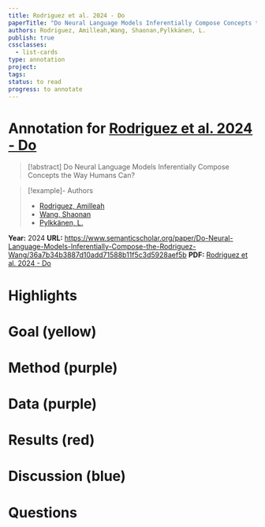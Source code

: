 ```yaml
---
title: Rodriguez et al. 2024 - Do
paperTitle: "Do Neural Language Models Inferentially Compose Concepts the Way Humans Can?"
authors: Rodriguez, Amilleah,Wang, Shaonan,Pylkkänen, L.
publish: true
cssclasses:
  - list-cards
type: annotation
project:
tags:
status: to read
progress: to annotate
---
```

# Annotation for [Rodriguez et al. 2024 - Do](Papers/References/Rodriguez%20et%20al.%202024%20-%20Do)

> [!abstract] Do Neural Language Models Inferentially Compose Concepts the Way Humans Can?

> [!example]- Authors
> - [Rodriguez, Amilleah](Rodriguez%2C%20Amilleah)
> - [Wang, Shaonan](Wang%2C%20Shaonan)
> - [Pylkkänen, L.](Pylkk%C3%A4nen%2C%20L.)

**Year:** 2024
**URL:** https://www.semanticscholar.org/paper/Do-Neural-Language-Models-Inferentially-Compose-the-Rodriguez-Wang/36a7b34b3887d10add71588b11f5c3d5928aef5b
**PDF:** [Rodriguez et al. 2024 - Do](Papers/PDFs/Rodriguez%20et%20al.%202024%20-%20Do%20Neural%20Language%20Models%20Inferentially%20Compose%20Concepts%20the%20Way%20Humans%20Can.pdf)

# Highlights


# Goal (yellow)


# Method (purple)


# Data (purple)


# Results (red)


# Discussion (blue)


# Questions

